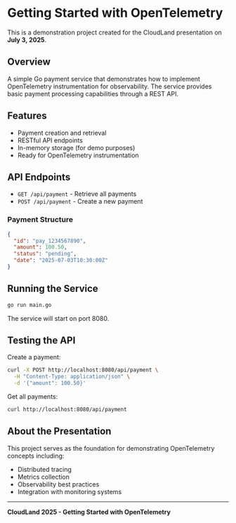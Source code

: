 # Getting Started with OpenTelemetry

This is a demonstration project created for the CloudLand presentation on **July 3, 2025**.

## Overview

A simple Go payment service that demonstrates how to implement OpenTelemetry instrumentation for observability. The service provides basic payment processing capabilities through a REST API.

## Features

- Payment creation and retrieval
- RESTful API endpoints
- In-memory storage (for demo purposes)
- Ready for OpenTelemetry instrumentation

## API Endpoints

- `GET /api/payment` - Retrieve all payments
- `POST /api/payment` - Create a new payment

### Payment Structure

```json
{
  "id": "pay_1234567890",
  "amount": 100.50,
  "status": "pending",
  "date": "2025-07-03T10:30:00Z"
}
```

## Running the Service

```bash
go run main.go
```

The service will start on port 8080.

## Testing the API

Create a payment:
```bash
curl -X POST http://localhost:8080/api/payment \
  -H "Content-Type: application/json" \
  -d '{"amount": 100.50}'
```

Get all payments:
```bash
curl http://localhost:8080/api/payment
```

## About the Presentation

This project serves as the foundation for demonstrating OpenTelemetry concepts including:
- Distributed tracing
- Metrics collection
- Observability best practices
- Integration with monitoring systems

---

**CloudLand 2025 - Getting Started with OpenTelemetry**